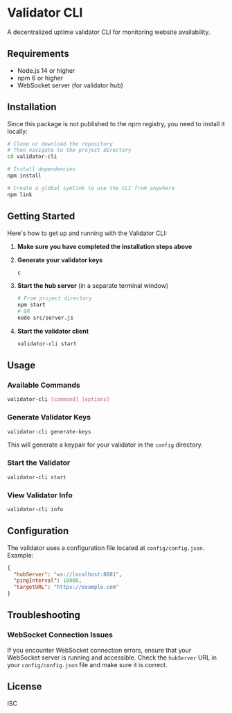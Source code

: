 # Validator CLI

A decentralized uptime validator CLI for monitoring website availability.

## Requirements

- Node.js 14 or higher
- npm 6 or higher
- WebSocket server (for validator hub)

## Installation

Since this package is not published to the npm registry, you need to install it locally:

```bash
# Clone or download the repository
# Then navigate to the project directory
cd validator-cli

# Install dependencies
npm install

# Create a global symlink to use the CLI from anywhere
npm link
```

## Getting Started

Here's how to get up and running with the Validator CLI:

1. **Make sure you have completed the installation steps above**

2. **Generate your validator keys**
   ```bash
   c
   ```

3. **Start the hub server** (in a separate terminal window)
   ```bash
   # From project directory
   npm start
   # OR
   node src/server.js
   ```

4. **Start the validator client**
   ```bash
   validator-cli start
   ```

## Usage

### Available Commands

```bash
validator-cli [command] [options]
```

### Generate Validator Keys

```bash
validator-cli generate-keys
```

This will generate a keypair for your validator in the `config` directory.

### Start the Validator

```bash
validator-cli start
```

### View Validator Info

```bash
validator-cli info
```

## Configuration

The validator uses a configuration file located at `config/config.json`. Example:

```json
{
  "hubServer": "ws://localhost:8081",
  "pingInterval": 10000,
  "targetURL": "https://example.com"
}
```

## Troubleshooting

### WebSocket Connection Issues

If you encounter WebSocket connection errors, ensure that your WebSocket server is running and accessible. Check the `hubServer` URL in your `config/config.json` file and make sure it is correct.

## License

ISC
